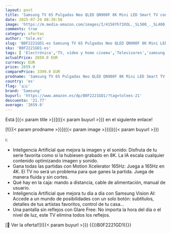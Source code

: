 ```yaml
---
layout: post
title: 'Samsung TV 65 Pulgadas Neo QLED QN900F 8K Mini LED Smart TV con Vision AI  Pantalla sin Reflejos con Glare Free y Motion Xcelerator 165Hz'
date: 2025-07-29 08:39:58
image: 'https://m.media-amazon.com/images/I/4156Yh73XOL._SL500_._SL400_.jpg'
comments: true
category: ofertas
author: 'tole.es'
slug: 'B0F2221GD1-es Samsung TV 65 Pulgadas Neo QLED QN900F 8K Mini LED Smart...'
sku: 'B0F2221GD1-es'
tags: [ 'Electrónica','TV, vídeo y home cinema','Televisores','samsung','smart','tv','🇪🇸', ]
actualPrice: 2659.0 EUR
currency: EUR
price: 2659.0
comparePrice: 3399.0 EUR
prodname: 'Samsung TV 65 Pulgadas Neo QLED QN900F 8K Mini LED Smart TV con Vision AI  Pantalla sin Reflejos con Glare Free y Motion Xcelerator 165Hz'
country: 'es'
flag: '🇪🇸'
brand: 'Samsung'
buyurl: 'https://www.amazon.es/dp/B0F2221GD1/?tag=tolees-21'
descuento: '21.77'
average: '2659.0'
---
```


Está [{{< param title >}}]({{< param buyurl >}}) en el siguiente enlace!

[![{{< param prodname >}}]({{< param image >}})]({{< param buyurl >}})

ℹ️:

- Inteligencia Artificial que mejora la imagen y el sonido: Disfruta de tu serie favorita como si la hubiesen grabado en 8K. La IA escala cualquier contenido optimizando imagen y sonido.
- Gana todas las partidas con Motion Xcelerator 165Hz: Juega a 165Hz en 4K. El TV no será un problema para que ganes la partida. Juega de manera fluida y sin cortes.
- Qué hay en la caja: mando a distancia, cable de alimentación, manual de usuario.
- Inteligencia Artificial que mejora tu día a día con Samsung Vision AI: Accede a un mundo de posibilidades con un solo botón: subtítulos, detalles de tus artistas favoritos, control de tu casa…
- Una pantalla sin reflejos con Glare Free: No importa la hora del día o el nivel de luz, este TV elimina todos los reflejos.

[🛒 Ver la oferta!!]({{< param buyurl >}})
{{<world>}}B0F2221GD1{{</world>}}
